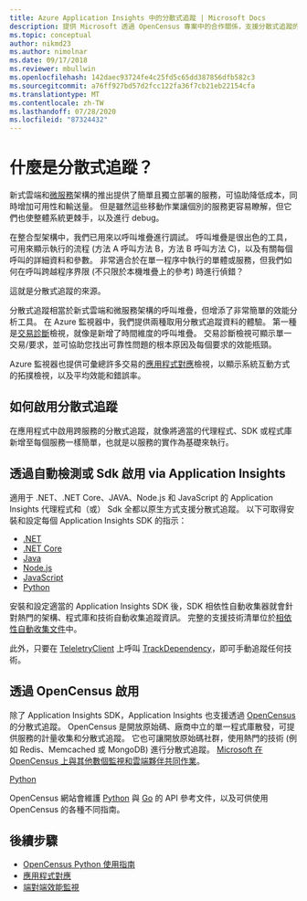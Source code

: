 ```yaml
---
title: Azure Application Insights 中的分散式追蹤 | Microsoft Docs
description: 提供 Microsoft 透過 OpenCensus 專案中的合作關係，支援分散式追蹤的相關資訊
ms.topic: conceptual
author: nikmd23
ms.author: nimolnar
ms.date: 09/17/2018
ms.reviewer: mbullwin
ms.openlocfilehash: 142daec93724fe4c25fd5c65dd387856dfb582c3
ms.sourcegitcommit: a76ff927bd57d2fcc122fa36f7cb21eb22154cfa
ms.translationtype: MT
ms.contentlocale: zh-TW
ms.lasthandoff: 07/28/2020
ms.locfileid: "87324432"
---
```

# <a name="what-is-distributed-tracing"></a>什麼是分散式追蹤？

新式雲端和[微服務](https://azure.com/microservices)架構的推出提供了簡單且獨立部署的服務，可協助降低成本，同時增加可用性和輸送量。 但是雖然這些移動作業讓個別的服務更容易瞭解，但它們也使整體系統更棘手，以及進行 debug。

在整合型架構中，我們已用來以呼叫堆疊進行調試。 呼叫堆疊是很出色的工具，可用來顯示執行的流程 (方法 A 呼叫方法 B，方法 B 呼叫方法 C)，以及有關每個呼叫的詳細資料和參數。 非常適合於在單一程序中執行的單體或服務，但我們如何在呼叫跨越程序界限 (不只限於本機堆疊上的參考) 時進行偵錯？ 

這就是分散式追蹤的來源。  

分散式追蹤相當於新式雲端和微服務架構的呼叫堆疊，但增添了非常簡單的效能分析工具。 在 Azure 監視器中，我們提供兩種取用分散式追蹤資料的體驗。 第一種是[交易診斷](./transaction-diagnostics.md)檢視，就像是新增了時間維度的呼叫堆疊。 交易診斷檢視可顯示單一交易/要求，並可協助您找出可靠性問題的根本原因及每個要求的效能瓶頸。

Azure 監視器也提供可彙總許多交易的[應用程式對應](./app-map.md)檢視，以顯示系統互動方式的拓撲檢視，以及平均效能和錯誤率。 

## <a name="how-to-enable-distributed-tracing"></a>如何啟用分散式追蹤

在應用程式中啟用跨服務的分散式追蹤，就像將適當的代理程式、SDK 或程式庫新增至每個服務一樣簡單，也就是以服務的實作為基礎來執行。

## <a name="enabling-via-application-insights-through-auto-instrumentation-or-sdks"></a>透過自動檢測或 Sdk 啟用 via Application Insights

適用于 .NET、.NET Core、JAVA、Node.js 和 JavaScript 的 Application Insights 代理程式和（或） Sdk 全都以原生方式支援分散式追蹤。 以下可取得安裝和設定每個 Application Insights SDK 的指示：

* [.NET](../learn/quick-monitor-portal.md)
* [.NET Core](../learn/dotnetcore-quick-start.md)
* [Java](./java-in-process-agent.md)
* [Node.js](../learn/nodejs-quick-start.md)
* [JavaScript](./javascript.md)
* [Python](opencensus-python.md)

安裝和設定適當的 Application Insights SDK 後，SDK 相依性自動收集器就會針對熱門的架構、程式庫和技術自動收集追蹤資訊。 完整的支援技術清單位於[相依性自動收集文件](./auto-collect-dependencies.md)中。

 此外，只要在 [TeleletryClient](./api-custom-events-metrics.md) 上呼叫 [TrackDependency](./api-custom-events-metrics.md)，即可手動追蹤任何技術。

## <a name="enable-via-opencensus"></a>透過 OpenCensus 啟用

除了 Application Insights SDK，Application Insights 也支援透過 [OpenCensus](https://opencensus.io/) 的分散式追蹤。 OpenCensus 是開放原始碼、廠商中立的單一程式庫散發，可提供服務的計量收集和分散式追蹤。 它也可讓開放原始碼社群，使用熱門的技術 (例如 Redis、Memcached 或 MongoDB) 進行分散式追蹤。 [Microsoft 在 OpenCensus 上與其他數個監視和雲端夥伴共同作業](https://open.microsoft.com/2018/06/13/microsoft-joins-the-opencensus-project/)。

[Python](opencensus-python.md) 

OpenCensus 網站會維護 [Python](https://opencensus.io/api/python/trace/usage.html) 與 [Go](https://godoc.org/go.opencensus.io) 的 API 參考文件，以及可供使用 OpenCensus 的各種不同指南。 

## <a name="next-steps"></a>後續步驟

* [OpenCensus Python 使用指南](https://opencensus.io/api/python/trace/usage.html)
* [應用程式對應](./app-map.md)
* [端對端效能監視](../learn/tutorial-performance.md)

